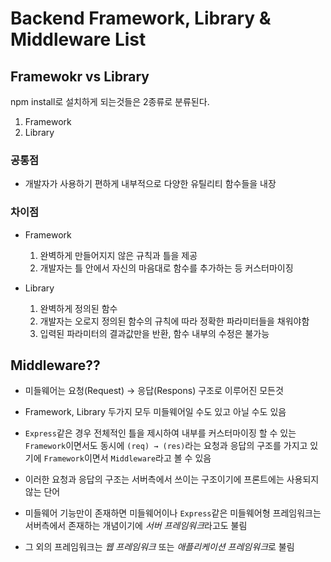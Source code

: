 # Backend Framework, Library & Middleware List
## Framewokr vs Library
npm install로 설치하게 되는것들은 2종류로 분류된다.

1. Framework
2. Library

### 공통점
- 개발자가 사용하기 편하게 내부적으로 다양한 유틸리티 함수들을 내장

### 차이점
- Framework
    1. 완벽하게 만들어지지 않은 규칙과 틀을 제공
    2. 개발자는 틀 안에서 자신의 마음대로 함수를 추가하는 등 커스터마이징

- Library
    1. 완벽하게 정의된 함수
    2. 개발자는 오로지 정의된 함수의 규칙에 따라 정확한 파라미터들을 채워야함
    3. 입력된 파라미터의 결과값만을 반환, 함수 내부의 수정은 불가능

## Middleware??
- 미들웨어는 요청(Request) → 응답(Respons) 구조로 이루어진 모든것
- Framework, Library 두가지 모두 미들웨어일 수도 있고 아닐 수도 있음
- `Express`같은 경우 전체적인 틀을 제시하여 내부를 커스터마이징 할 수 있는  `Framework`이면서도 동시에 `(req) → (res)`라는 요청과 응답의 구조를 가지고 있기에 `Framework`이면서 `Middleware`라고 볼 수 있음
- 이러한 요청과 응답의 구조는 서버측에서 쓰이는 구조이기에 프론트에는 사용되지 않는 단어

- 미들웨어 기능만이 존재하면 미들웨어이나 `Express`같은 미들웨어형 프레임워크는 서버측에서 존재하는 개념이기에 *서버 프레임워크*라고도 불림
- 그 외의 프레임워크는 *웹 프레임워크* 또는 *애플리케이션 프레임워크*로 불림
